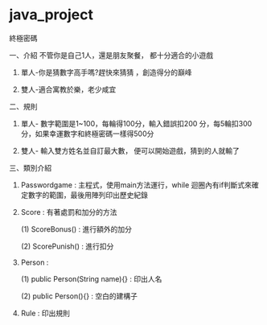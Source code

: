 # java_project
終極密碼

一、介紹
不管你是自己1人，還是朋友聚餐，
都十分適合的小遊戲

1. 單人-你是猜數字高手嗎?趕快來猜猜
，創造得分的巔峰

2. 雙人-適合寓教於樂，老少咸宜

二、規則

1. 單人- 數字範圍是1~100，每輪得100分，輸入錯誤扣200
分，每5輪扣300分，如果幸運數字和終極密碼一樣得500分

2. 雙人- 輸入雙方姓名並自訂最大數，
便可以開始遊戲，猜到的人就輸了

三、類別介紹

1. Passwordgame : 主程式，使用main方法運行，while
迴圈內有if判斷式來確定數字的範圍，最後用陣列印出歷史紀錄

2. Score : 有著處罰和加分的方法

   (1) ScoreBonus() : 進行額外的加分

   (2) ScorePunish() : 進行扣分


3. Person : 

   (1) public Person(String name){} : 印出人名

   (2) public Person(){} : 空白的建構子
  
4. Rule : 印出規則
